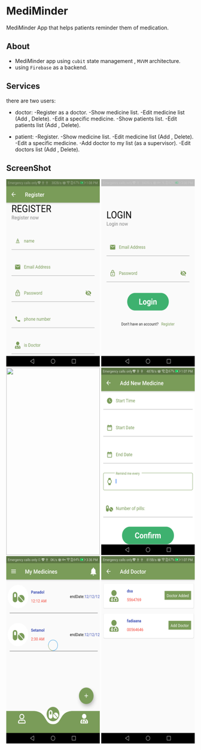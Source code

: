 # MediMinder
MediMinder App that helps patients reminder them of medication.
## About
 - MediMinder app using `cubit` state management , `MVVM` architecture.
 - using `Firebase` as a backend.

## Services 
there are two users:
 - doctor:
    -Register as a doctor.
    -Show medicine list.
    -Edit medicine list (Add , Delete).
    -Edit a specific medicine.
    -Show patients list.
    -Edit patients list (Add , Delete).
    
 - patient:
    -Register.
    -Show medicine list.
    -Edit medicine list (Add , Delete).
    -Edit a specific medicine.
    -Add doctor to my list (as a supervisor).
    -Edit doctors list (Add , Delete).
## ScreenShot
<img src="photo/register.png" width="250" height="500"/> <img src="photo/login.png" width="250" height="500"/> <img src="photo/drawer.png" width="250" height="500"/>
<img src="photo/add new medicine.png" width="250" height="500"/> <img src="photo/my medicine.png" width="250" height="500"/> <img src="photo/add doctor.png" width="250" height="500"/>

